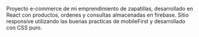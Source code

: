 Proyecto e-commerce de mi emprendimiento de zapatillas, desarrollado en React con productos, ordenes y consultas almacenadas en firebase. Sitio responsive utilizando las buenas practicas de mobileFirst y desarrollado con CSS puro.
